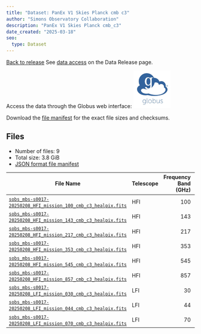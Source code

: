 ```yaml
---
title: "Dataset: PanEx V1 Skies Planck cmb c3"
author: "Simons Observatory Collaboration"
description: "PanEx V1 Skies Planck cmb_c3"
date_created: "2025-03-18"
seo:
  type: Dataset
---
```


[Back to release](./panexv1-planck.html#datasets)
See [data access](./panexv1-planck.html#data-access) on the Data Release page.

Access the data through the Globus web interface: [![Download via Globus](images/globus-logo.png)](https://app.globus.org/file-manager?origin_id=53b2a147-ae9d-4bbf-9d18-3b46d133d4bb&origin_path=%2Fpanexp_v1_planck%2Fcmb_c3%2F)

Download the [file manifest](https://g-0a470a.6b7bd8.0ec8.data.globus.org/panexp_v1_planck/cmb_c3/manifest.json) for the exact file sizes and checksums.

## Files

- Number of files: 9
- Total size: 3.8 GiB
- [JSON format file manifest](https://g-0a470a.6b7bd8.0ec8.data.globus.org/panexp_v1_planck/cmb_c3/manifest.json)

|                                                                                             File Name                                                                                             | Telescope | Frequency Band (GHz) | Pixelization |   Size    |
| ------------------------------------------------------------------------------------------------------------------------------------------------------------------------------------------------- | --------- | -------------------: | ------------ | --------- |
| [`sobs_mbs-s0017-20250208_HFI_mission_100_cmb_c3_healpix.fits`](https://g-0a470a.6b7bd8.0ec8.data.globus.org/panexp_v1_planck/cmb_c3/sobs_mbs-s0017-20250208_HFI_mission_100_cmb_c3_healpix.fits) | HFI       |                  100 | healpix      | 576.0 MiB |
| [`sobs_mbs-s0017-20250208_HFI_mission_143_cmb_c3_healpix.fits`](https://g-0a470a.6b7bd8.0ec8.data.globus.org/panexp_v1_planck/cmb_c3/sobs_mbs-s0017-20250208_HFI_mission_143_cmb_c3_healpix.fits) | HFI       |                  143 | healpix      | 576.0 MiB |
| [`sobs_mbs-s0017-20250208_HFI_mission_217_cmb_c3_healpix.fits`](https://g-0a470a.6b7bd8.0ec8.data.globus.org/panexp_v1_planck/cmb_c3/sobs_mbs-s0017-20250208_HFI_mission_217_cmb_c3_healpix.fits) | HFI       |                  217 | healpix      | 576.0 MiB |
| [`sobs_mbs-s0017-20250208_HFI_mission_353_cmb_c3_healpix.fits`](https://g-0a470a.6b7bd8.0ec8.data.globus.org/panexp_v1_planck/cmb_c3/sobs_mbs-s0017-20250208_HFI_mission_353_cmb_c3_healpix.fits) | HFI       |                  353 | healpix      | 576.0 MiB |
| [`sobs_mbs-s0017-20250208_HFI_mission_545_cmb_c3_healpix.fits`](https://g-0a470a.6b7bd8.0ec8.data.globus.org/panexp_v1_planck/cmb_c3/sobs_mbs-s0017-20250208_HFI_mission_545_cmb_c3_healpix.fits) | HFI       |                  545 | healpix      | 576.0 MiB |
| [`sobs_mbs-s0017-20250208_HFI_mission_857_cmb_c3_healpix.fits`](https://g-0a470a.6b7bd8.0ec8.data.globus.org/panexp_v1_planck/cmb_c3/sobs_mbs-s0017-20250208_HFI_mission_857_cmb_c3_healpix.fits) | HFI       |                  857 | healpix      | 576.0 MiB |
| [`sobs_mbs-s0017-20250208_LFI_mission_030_cmb_c3_healpix.fits`](https://g-0a470a.6b7bd8.0ec8.data.globus.org/panexp_v1_planck/cmb_c3/sobs_mbs-s0017-20250208_LFI_mission_030_cmb_c3_healpix.fits) | LFI       |                   30 | healpix      | 144.0 MiB |
| [`sobs_mbs-s0017-20250208_LFI_mission_044_cmb_c3_healpix.fits`](https://g-0a470a.6b7bd8.0ec8.data.globus.org/panexp_v1_planck/cmb_c3/sobs_mbs-s0017-20250208_LFI_mission_044_cmb_c3_healpix.fits) | LFI       |                   44 | healpix      | 144.0 MiB |
| [`sobs_mbs-s0017-20250208_LFI_mission_070_cmb_c3_healpix.fits`](https://g-0a470a.6b7bd8.0ec8.data.globus.org/panexp_v1_planck/cmb_c3/sobs_mbs-s0017-20250208_LFI_mission_070_cmb_c3_healpix.fits) | LFI       |                   70 | healpix      | 144.0 MiB |
